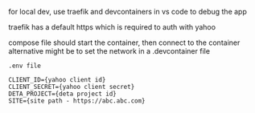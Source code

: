 for local dev, use traefik and devcontainers in vs code to debug the app

traefik has a default https which is required to auth with yahoo

compose file should start the container, then connect to the container
alternative might be to set the network in a .devcontainer file


```
.env file

CLIENT_ID={yahoo client id}
CLIENT_SECRET={yahoo client secret}
DETA_PROJECT={deta project id}
SITE={site path - https://abc.abc.com}
```